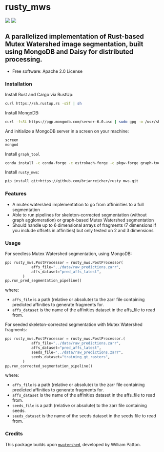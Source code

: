# rusty_mws

[![](https://img.shields.io/pypi/pyversions/mwatershed.svg)](https://pypi.python.org/pypi/mwatershed)
[![](https://img.shields.io/badge/code%20style-black-000000.svg)](https://github.com/ambv/black)


## A parallelized implementation of Rust-based Mutex Watershed image segmentation, built using MongoDB and Daisy for distributed processing.



* Free software: Apache 2.0 License

### Installation

Install Rust and Cargo via RustUp:

```bash
curl https://sh.rustup.rs -sSf | sh
```


Install MongoDB:

```bash
curl -fsSL https://pgp.mongodb.com/server-6.0.asc | sudo gpg -o /usr/share/keyrings/mongodb-server-6.0.gpg --dearmor
```


And initialize a MongoDB server in a screen on your machine:

```bash
screen
mongod
```

Install ``graph_tool``

```bash
conda install -c conda-forge -c ostrokach-forge -c pkgw-forge graph-tool
```


Install `rusty_mws`:

```bash
pip install git+https://github.com/brianreicher/rusty_mws.git
```

### Features

* A mutex watershed implementation to go from affininities to a full segmentation
* Able to run pipelines for skeleton-corrected segmentation (without graph agglomeration) or graph-based Mutex Watershed segmentation
* Should handle up to 6 dimensional arrays of fragments (7 dimensions if you include offsets in affinities) but only tested on 2 and 3 dimensions

### Usage

For seedless Mutex Watershed segmentation, using MongoDB:
```python
pp: rusty_mws.PostProcessor = rusty_mws.PostProcessor(
            affs_file="../data/raw_predictions.zarr",
            affs_dataset="pred_affs_latest",
        )
pp.run_pred_segmentation_pipeline()
```
where:
* `affs_file` is a path (relative or absolute) to the zarr file containing predicted affinities to generate fragments for.
* `affs_dataset` is the name of the affinities dataset in the affs_file to read from.

For seeded skeleton-corrected segmentation with Mutex Watershed fragments:
```python
pp: rusty_mws.PostProcessor = rusty_mws.PostProcessor.(
            affs_file="../data/raw_predictions.zarr",
            affs_dataset="pred_affs_latest",
            seeds_file="../data/raw_predictions.zarr",
            seeds_dataset="training_gt_rasters",
        )
pp.run_corrected_segmentation_pipeline()
```
where:
* `affs_file` is a path (relative or absolute) to the zarr file containing predicted affinities to generate fragments for.
* `affs_dataset` is the name of the affinities dataset in the affs_file to read from.
* `seeds_file` is a path (relative or absolute) to the zarr file containing seeds.
* `seeds_dataset` is the name of the seeds dataset in the seeds file to read from.

### Credits

This package builds upon [`mwatershed`](https://github.com/pattonw/mwatershed), developed by William Patton.
